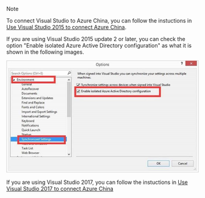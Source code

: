 > [!NOTE]
> To connect Visual Studio to Azure China, you can follow the instuctions in [Use Visual Studio 2015 to connect Azure China](/articles/developerdifferences/#使用-visual-studio-2015连接中国区-azure).
>
> If you are using Visual Studio 2015 update 2 or later, you can check the option "Enable isolated Azure Active Directory configuration" as what it is shown in the following images.
>
>![enable-isolated-azure-active-directory-configuration](./media/azure-visual-studio-login-guide/enable-isolated-azure-active-directory-configuration.jpg)
>
> If you are using Visual Studio 2017, you can follow the instuctions in [Use Visual Studio 2017 to connect Azure China](/articles/developerdifferences/#使用-visual-studio-2017连接中国区-azure)